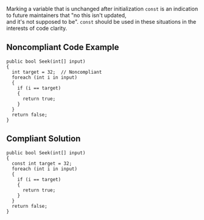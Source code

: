 
Marking a variable that is unchanged after initialization `const` is an indication to future maintainers that "no this isn't updated,<br>and it's not supposed to be". `const` should be used in these situations in the interests of code clarity.

## Noncompliant Code Example


    public bool Seek(int[] input)
    {
      int target = 32;  // Noncompliant
      foreach (int i in input)
      {
        if (i == target)
        {
          return true;
        }
      }
      return false;
    }


## Compliant Solution


    public bool Seek(int[] input)
    {
      const int target = 32;
      foreach (int i in input)
      {
        if (i == target)
        {
          return true;
        }
      }
      return false;
    }


